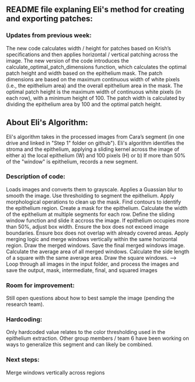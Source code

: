 ## README file explaning Eli's method for creating and exporting patches:

### Updates from previous week: 
The new code calculates width / height for patches based on Krish’s specifications and then applies horizontal / vertical patching across the image. The new version of the code introduces the calculate_optimal_patch_dimensions function, which calculates the optimal patch height and width based on the epithelium mask. The patch dimensions are based on the maximum continuous width of white pixels (i.e., the epithelium area) and the overall epithelium area in the mask. The optimal patch height is the maximum width of continuous white pixels (in each row), with a minimum height of 100. The patch width is calculated by dividing the epithelium area by 100 and the optimal patch height.

## About Eli's Algorithm:
Eli's algorithm takes in the processed images from Cara’s segment (in one drive and linked in "Step 1" folder on github"). Eli's algorithm identifies the stroma and the epithelium, applying a sliding kernel across the image of either a) the local epithelium (W) and 100 pixels (H) or b) If more than 50% of the "window" is epithelium, records a new segment. 

### Description of code: 
Loads images and converts them to grayscale. Applies a Guassian blur to smooth the image. Use thresholding to segment the epithelium. Apply morphological operations to clean up the mask. Find contours to identify the epithelium region. Create a mask for the epithelium. Calculate the width of the epithelium at multiple segments for each row. Define the sliding window function and slide it accross the image. If epithelium occupies more than 50%, adjust box width. Ensure the box does not exceed image boundaries. Ensure box does not overlap with already covered areas. Apply merging logic and merge windows vertically within the same horizontal region. Draw the merged windows. Save the final merged windows image. Calculate the average area of all merged windows. Calculate the side length of a square with the same average area. Draw the square windows.
--> Loop through all images in the input folder, and process the images and save the output, mask, intermediate, final, and squared images

### Room for improvement: 
Still open questions about how to best sample the image (pending the research team).

### Hardcoding: 
Only hardcoded value relates to the color thresholding used in the epithelium extraction. Other group members / team 6 have been working on ways to generalize this segment and can likely be combined. 

### Next steps: 
Merge windows vertically across regions







